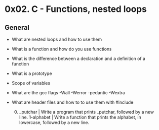 # **0x02. C - Functions, nested loops**

## General

- What are nested loops and how to use them
- What is a function and how do you use functions
- What is the difference between a declaration and a definition of a function
- What is a prototype
- Scope of variables
- What are the gcc flags -Wall -Werror -pedantic -Wextra
- What are header files and how to to use them with #include

  0. \_putchar | Write a program that prints \_putchar, followed by a new line.
     1-alphabet | Write a function that prints the alphabet, in lowercase, followed by a new line.
